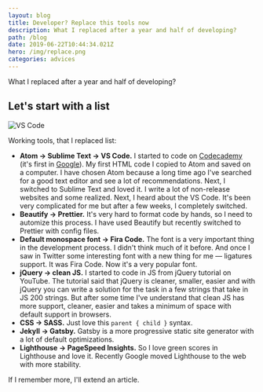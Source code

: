 ```yaml
---
layout: blog
title: Developer? Replace this tools now
description: What I replaced after a year and half of developing?
path: /blog
date: 2019-06-22T10:44:34.021Z
hero: /img/replace.png
categories: advices
---
```


What I replaced after a year and half of developing?

## Let's start with a list

![VS Code](/img/vscode.jpg)

Working tools, that I replaced list:

- **Atom → Sublime Text → VS Code.** I started to code on [Codecademy](https://www.codecademy.com/) (it's first in [Google](https://www.google.com/search?client=firefox-b-d&q=learn+to+code)). My first HTML code I copied to Atom and saved on a computer. I have chosen Atom because a long time ago I've searched for a good text editor and see a lot of recommendations. Next, I switched to Sublime Text and loved it. I write a lot of non-release websites and some realized. Next, I heard about the VS Code. It's been very complicated for me but after a few weeks, I completely switched.
- **Beautify → Prettier.** It's very hard to format code by hands, so I need to automize this process. I have used Beautify but recently switched to Prettier with config files.
- **Default monospace font → Fira Code.** The font is a very important thing in the development process. I didn't think much of it before. And once I saw in Twitter some interesting font with a new thing for me — ligatures support. It was Fira Code. Now it's a very popular font.
- **jQuery → clean JS.** I started to code in JS from jQuery tutorial on YouTube. The tutorial said that jQuery is cleaner, smaller, easier and with jQuery you can write a solution for the task in a few strings that take in JS 200 strings. But after some time I've understand that clean JS has more support, cleaner, easier and takes a minimum of space with default support in browsers.
- **CSS → SASS.** Just love this `parent { child }` syntax.
- **Jekyll → Gatsby.** Gatsby is a more progressive static site generator with a lot of default optimizations.
- **Lighthouse → PageSpeed Insights.** So I love green scores in Lighthouse and love it. Recently Google moved Lighthouse to the web with more stability.

If I remember more, I'll extend an article.
